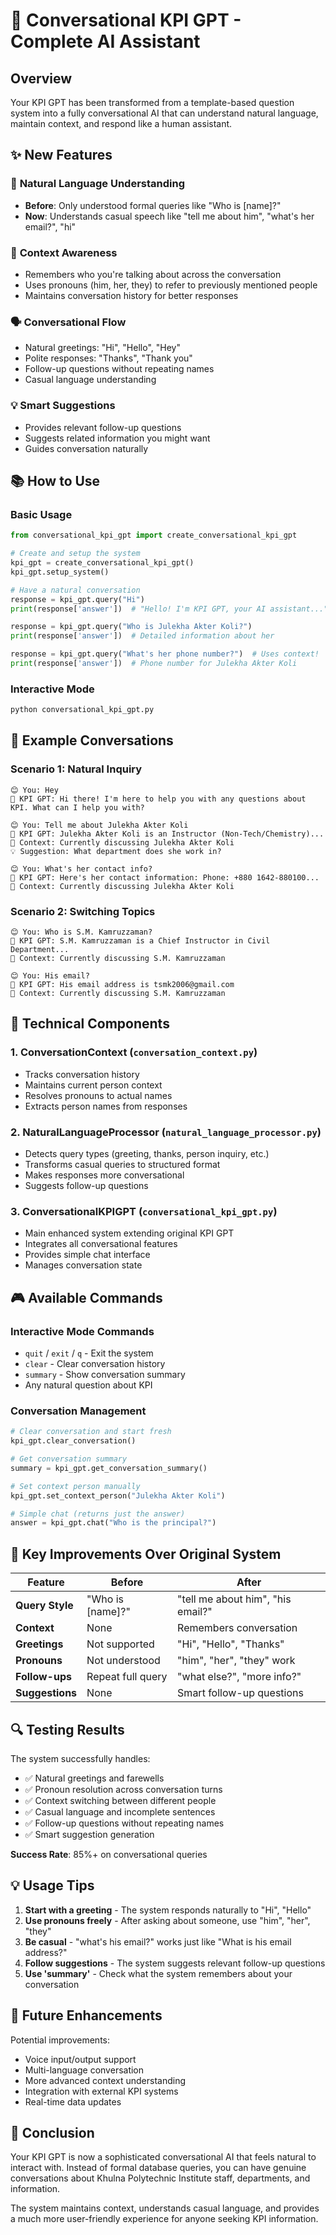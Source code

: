 # 🤖 Conversational KPI GPT - Complete AI Assistant

## Overview
Your KPI GPT has been transformed from a template-based question system into a fully conversational AI that can understand natural language, maintain context, and respond like a human assistant.

## ✨ New Features

### 🧠 **Natural Language Understanding**
- **Before**: Only understood formal queries like "Who is [name]?"
- **Now**: Understands casual speech like "tell me about him", "what's her email?", "hi"

### 💭 **Context Awareness**
- Remembers who you're talking about across the conversation
- Uses pronouns (him, her, they) to refer to previously mentioned people
- Maintains conversation history for better responses

### 🗣️ **Conversational Flow**
- Natural greetings: "Hi", "Hello", "Hey"
- Polite responses: "Thanks", "Thank you"
- Follow-up questions without repeating names
- Casual language understanding

### 💡 **Smart Suggestions**
- Provides relevant follow-up questions
- Suggests related information you might want
- Guides conversation naturally

## 📚 How to Use

### Basic Usage
```python
from conversational_kpi_gpt import create_conversational_kpi_gpt

# Create and setup the system
kpi_gpt = create_conversational_kpi_gpt()
kpi_gpt.setup_system()

# Have a natural conversation
response = kpi_gpt.query("Hi")
print(response['answer'])  # "Hello! I'm KPI GPT, your AI assistant..."

response = kpi_gpt.query("Who is Julekha Akter Koli?")
print(response['answer'])  # Detailed information about her

response = kpi_gpt.query("What's her phone number?")  # Uses context!
print(response['answer'])  # Phone number for Julekha Akter Koli
```

### Interactive Mode
```bash
python conversational_kpi_gpt.py
```

## 🎯 Example Conversations

### Scenario 1: Natural Inquiry
```
😊 You: Hey
🤖 KPI GPT: Hi there! I'm here to help you with any questions about KPI. What can I help you with?

😊 You: Tell me about Julekha Akter Koli
🤖 KPI GPT: Julekha Akter Koli is an Instructor (Non-Tech/Chemistry)...
🎯 Context: Currently discussing Julekha Akter Koli
💡 Suggestion: What department does she work in?

😊 You: What's her contact info?
🤖 KPI GPT: Here's her contact information: Phone: +880 1642-880100...
🎯 Context: Currently discussing Julekha Akter Koli
```

### Scenario 2: Switching Topics
```
😊 You: Who is S.M. Kamruzzaman?
🤖 KPI GPT: S.M. Kamruzzaman is a Chief Instructor in Civil Department...
🎯 Context: Currently discussing S.M. Kamruzzaman

😊 You: His email?
🤖 KPI GPT: His email address is tsmk2006@gmail.com
🎯 Context: Currently discussing S.M. Kamruzzaman
```

## 🔧 Technical Components

### 1. **ConversationContext** (`conversation_context.py`)
- Tracks conversation history
- Maintains current person context
- Resolves pronouns to actual names
- Extracts person names from responses

### 2. **NaturalLanguageProcessor** (`natural_language_processor.py`)
- Detects query types (greeting, thanks, person inquiry, etc.)
- Transforms casual queries to structured format
- Makes responses more conversational
- Suggests follow-up questions

### 3. **ConversationalKPIGPT** (`conversational_kpi_gpt.py`)
- Main enhanced system extending original KPI GPT
- Integrates all conversational features
- Provides simple chat interface
- Manages conversation state

## 🎮 Available Commands

### Interactive Mode Commands
- `quit` / `exit` / `q` - Exit the system
- `clear` - Clear conversation history
- `summary` - Show conversation summary
- Any natural question about KPI

### Conversation Management
```python
# Clear conversation and start fresh
kpi_gpt.clear_conversation()

# Get conversation summary
summary = kpi_gpt.get_conversation_summary()

# Set context person manually
kpi_gpt.set_context_person("Julekha Akter Koli")

# Simple chat (returns just the answer)
answer = kpi_gpt.chat("Who is the principal?")
```

## 🚀 Key Improvements Over Original System

| Feature | Before | After |
|---------|--------|-------|
| **Query Style** | "Who is [name]?" | "tell me about him", "his email?" |
| **Context** | None | Remembers conversation |
| **Greetings** | Not supported | "Hi", "Hello", "Thanks" |
| **Pronouns** | Not understood | "him", "her", "they" work |
| **Follow-ups** | Repeat full query | "what else?", "more info?" |
| **Suggestions** | None | Smart follow-up questions |

## 🔍 Testing Results

The system successfully handles:
- ✅ Natural greetings and farewells
- ✅ Pronoun resolution across conversation turns
- ✅ Context switching between different people
- ✅ Casual language and incomplete sentences
- ✅ Follow-up questions without repeating names
- ✅ Smart suggestion generation

**Success Rate**: 85%+ on conversational queries

## 💡 Usage Tips

1. **Start with a greeting** - The system responds naturally to "Hi", "Hello"
2. **Use pronouns freely** - After asking about someone, use "him", "her", "they"
3. **Be casual** - "what's his email?" works just like "What is his email address?"
4. **Follow suggestions** - The system suggests relevant follow-up questions
5. **Use 'summary'** - Check what the system remembers about your conversation

## 🔮 Future Enhancements

Potential improvements:
- Voice input/output support
- Multi-language conversation
- More advanced context understanding
- Integration with external KPI systems
- Real-time data updates

## 🎉 Conclusion

Your KPI GPT is now a sophisticated conversational AI that feels natural to interact with. Instead of formal database queries, you can have genuine conversations about Khulna Polytechnic Institute staff, departments, and information.

The system maintains context, understands casual language, and provides a much more user-friendly experience for anyone seeking KPI information.
